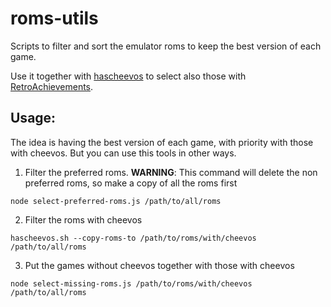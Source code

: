 # roms-utils

Scripts to filter and sort the emulator roms to keep the best version of each game.

Use it together with [hascheevos](https://github.com/meleu/hascheevos) to select also those with [RetroAchievements](https://retroachievements.org/).

## Usage:

The idea is having the best version of each game, with priority with those with cheevos. But you can use this tools in other ways.

1. Filter the preferred roms. **WARNING**: This command will delete the non preferred roms, so make a copy of all the roms first
```
node select-preferred-roms.js /path/to/all/roms
```

2. Filter the roms with cheevos
```
hascheevos.sh --copy-roms-to /path/to/roms/with/cheevos /path/to/all/roms
```

3. Put the games without cheevos together with those with cheevos
```
node select-missing-roms.js /path/to/roms/with/cheevos /path/to/all/roms